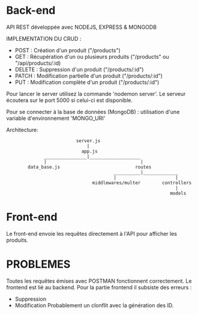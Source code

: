 # Back-end

API REST développée avec NODEJS, EXPRESS & MONGODB

IMPLEMENTATION DU CRUD :

- POST : Création d'un produit ("/products")
- GET : Récupération d'un ou plusieurs produits ("/products" ou "/api/products/:id)
- DELETE : Suppression d'un produit ("/products/:id")
- PATCH : Modification partielle d'un produit ("/products/:id")
- PUT : Modification complète d'un produit ("/products/:id")

Pour lancer le server utilisez la commande 'nodemon server'. Le serveur écoutera sur le port 5000 si celui-ci est disponible.

Pour se connecter à la base de données (MongoDB) : utilisation d'une variable d'environnement 'MONGO_URI'

Architecture:

                              server.js
                                  |
                                app.js
                  ________________|___________________
                  |                                   |
            data_base.js                            routes
                                            __________|_____________
                                            |                      |
                                    middlewares/multer        controllers
                                                                   |
                                                                 models

# Front-end

Le front-end envoie les requêtes directement à l'API pour afficher les produits.

# PROBLEMES

Toutes les requêtes émises avec POSTMAN fonctionnent correctement.
Le frontend est lié au backend.
Pour la partie frontend il subsiste des erreurs :

- Suppression
- Modification
  Probablement un clonflit avec la génération des ID.
